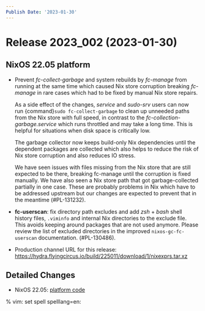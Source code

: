 ```yaml
---
Publish Date: '2023-01-30'
---
```


# Release 2023_002 (2023-01-30)

## NixOS 22.05 platform

- Prevent *fc-collect-garbage* and system rebuilds by *fc-manage* from running
  at the same time which caused Nix store corruption breaking *fc-manage* in
  rare cases which had to be fixed by manual Nix store repairs.

  As a side effect of the changes, *service* and *sudo-srv* users can now run
  {command}`sudo fc-collect-garbage` to clean up unneeded paths from the Nix
  store with full speed, in contrast to the *fc-collection-garbage.service*
  which runs throttled and may take a long time. This is helpful for
  situations when disk space is critically low.

  The garbage collector now keeps build-only Nix dependencies until
  the dependent packages are collected which also helps to reduce the risk of
  Nix store corruption and also reduces IO stress.

  We have seen issues with files missing from the Nix store that
  are still expected to be there, breaking fc-manage until the corruption is
  fixed manually. We have also seen a Nix store path that got
  garbage-collected partially in one case. These are probably problems in Nix
  which have to be addressed upstream but our changes are expected to prevent
  that in the meantime (#PL-131232).

- **fc-userscan**: fix directory path excludes and add *zsh* + *bash* shell
  history files, `.viminfo` and internal Nix directories to the exclude file.
  This avoids keeping around packages that are not used anymore. Please
  review the list of excluded directories in the improved
  `nixos-gc-fc-userscan` documentation.
  (#PL-130486).
- Production channel URL for this release: https://hydra.flyingcircus.io/build/225011/download/1/nixexprs.tar.xz


## Detailed Changes

- NixOS 22.05: [platform code](https://github.com/flyingcircusio/fc-nixos/compare/fc/r2023_001/22.05...6db6af608332a334fdd039a7c0ece399f8820bbf)

% vim: set spell spelllang=en:
